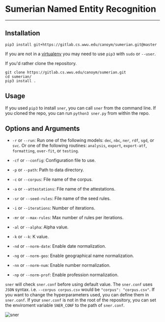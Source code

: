 # Sumerian Named Entity Recognition
---
## Installation
```
pip3 install git+https://gitlab.cs.wwu.edu/canoym/sumerian.git@master
```
If you are not in a [virtualenv] you may need to use `pip3` with `sudo` or
`--user`.

If you'd rather clone the repository.
```
git clone https://gitlab.cs.wwu.edu/canoym/sumerian.git
cd sumerian/
pip3 install .
```

## Usage
If you used `pip3` to install `sner`, you can call `sner` from the command
line.
If you cloned the repo, you can run `python3 sner.py` from within the repo.

## Options and Arguments
* `-r` or `--run`: Run one of the following models: `dec`, `nbc`, `ner`, `rdf`,
`sgd`, or `svc`. Or one of the following routines: `analysis`, `export`, 
`export-atf`, `formatting`, `over-fit`, or `testing`.
* `-cf` or `--config`: Configuration file to use.
* `-p` or `--path`: Path to data directory.
* `-c` or `--corpus`: File name of the corpus.
* `-a` or `--attestations`: File name of the attestations.
* `-sr` or `--seed-rules`: File name of the seed rules.

* `-i` or `--iterations`: Number of iterations.
* `-mr` or `--max-rules`: Max number of rules per iterations.
* `-al` or `--alpha`: Alpha value.
* `-k` or `--k`: K value.

* `-nd` or `--norm-date`: Enable date normalization.
* `-ng` or `--norm-geo`: Enable geographical name normalization.
* `-nn` or `--norm-num`: Enable number normalization.
* `-np` or `--norm-prof`: Enable profession normalization.

`sner` will check `sner.conf` before using default value.
The `sner.conf` uses `JSON` syntax.
i.e. `--corpus corpus.csv` would be `"corpus": "corpus.csv"`.
If you want to change the hyperparameters used,
you can define them in `sner.conf`.
If your `sner.conf` is not in the root of the repository,
you can set the enviroment variable `SNER_CONF` to the path of `sner.conf`.

![sner](https://i.imgur.com/CpI851D.jpg)

[virtualenv]: https://virtualenv.pypa.io/en/stable/
